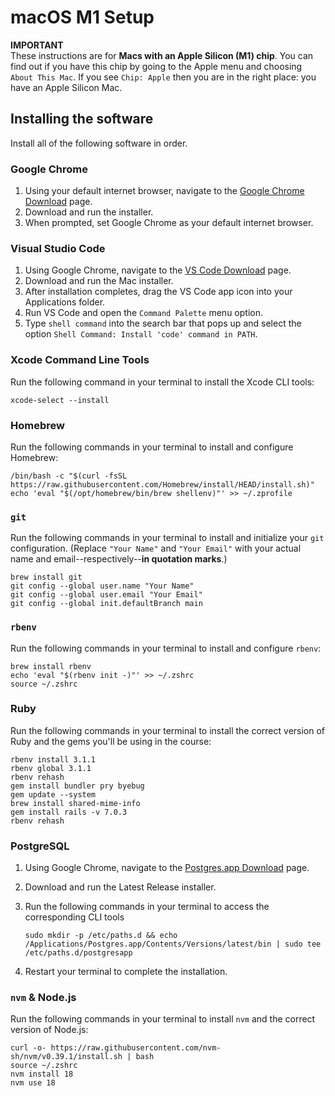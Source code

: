 # macOS M1 Setup

**IMPORTANT**  
These instructions are for **Macs with an Apple Silicon (M1) chip**. You can
find out if you have this chip by going to the Apple menu and choosing `About
This Mac`. If you see `Chip: Apple` then you are in the right place: you have an
Apple Silicon Mac.

## Installing the software

Install all of the following software in order.

### Google Chrome

1. Using your default internet browser, navigate to the [Google Chrome Download]
   page.
2. Download and run the installer.
3. When prompted, set Google Chrome as your default internet browser.

[Google Chrome Download]: https://www.google.com/chrome/

### Visual Studio Code

1. Using Google Chrome, navigate to the [VS Code Download] page.
2. Download and run the Mac installer.
3. After installation completes, drag the VS Code app icon into your
   Applications folder.
4. Run VS Code and open the `Command Palette` menu option.
5. Type `shell command` into the search bar that pops up and select the option
   `Shell Command: Install 'code' command in PATH`.

[VS Code Download]: https://code.visualstudio.com/Download

### Xcode Command Line Tools

Run the following command in your terminal to install the Xcode CLI tools:

```text
xcode-select --install
```

### Homebrew

Run the following commands in your terminal to install and configure Homebrew:

```text
/bin/bash -c "$(curl -fsSL https://raw.githubusercontent.com/Homebrew/install/HEAD/install.sh)"
echo 'eval "$(/opt/homebrew/bin/brew shellenv)"' >> ~/.zprofile
```

### `git`

Run the following commands in your terminal to install and initialize your `git`
configuration. (Replace `"Your Name"` and `"Your Email"` with your actual name
and email--respectively--**in quotation marks**.)

```text
brew install git
git config --global user.name "Your Name" 
git config --global user.email "Your Email"
git config --global init.defaultBranch main
```

### `rbenv`

Run the following commands in your terminal to install and configure `rbenv`:

```text
brew install rbenv
echo 'eval "$(rbenv init -)"' >> ~/.zshrc
source ~/.zshrc
```

### Ruby

Run the following commands in your terminal to install the correct version of
Ruby and the gems you'll be using in the course:

```text
rbenv install 3.1.1
rbenv global 3.1.1
rbenv rehash
gem install bundler pry byebug
gem update --system
brew install shared-mime-info
gem install rails -v 7.0.3
rbenv rehash
```

### PostgreSQL

1. Using Google Chrome, navigate to the [Postgres.app Download] page.
2. Download and run the Latest Release installer.
3. Run the following commands in your terminal to access the corresponding CLI
   tools

   ```text
   sudo mkdir -p /etc/paths.d && echo /Applications/Postgres.app/Contents/Versions/latest/bin | sudo tee /etc/paths.d/postgresapp
   ```

4. Restart your terminal to complete the installation.

[Postgres.app Download]: https://postgresapp.com/downloads.html

### `nvm` & Node.js

Run the following commands in your terminal to install `nvm` and the correct
version of Node.js:

```text
curl -o- https://raw.githubusercontent.com/nvm-sh/nvm/v0.39.1/install.sh | bash
source ~/.zshrc
nvm install 18
nvm use 18
```
